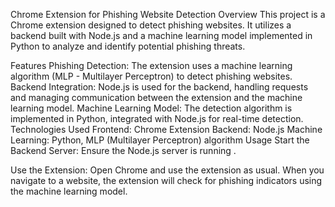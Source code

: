 Chrome Extension for Phishing Website Detection
Overview
This project is a Chrome extension designed to detect phishing websites. It utilizes a backend built with Node.js and a machine learning model implemented in Python to analyze and identify potential phishing threats.

Features
Phishing Detection: The extension uses a machine learning algorithm (MLP - Multilayer Perceptron) to detect phishing websites.
Backend Integration: Node.js is used for the backend, handling requests and managing communication between the extension and the machine learning model.
Machine Learning Model: The detection algorithm is implemented in Python, integrated with Node.js for real-time detection.
Technologies Used
Frontend: Chrome Extension
Backend: Node.js
Machine Learning: Python, MLP (Multilayer Perceptron) algorithm
Usage
Start the Backend Server:
Ensure the Node.js server is running .

Use the Extension:
Open Chrome and use the extension as usual.
When you navigate to a website, the extension will check for phishing indicators using the machine learning model.
